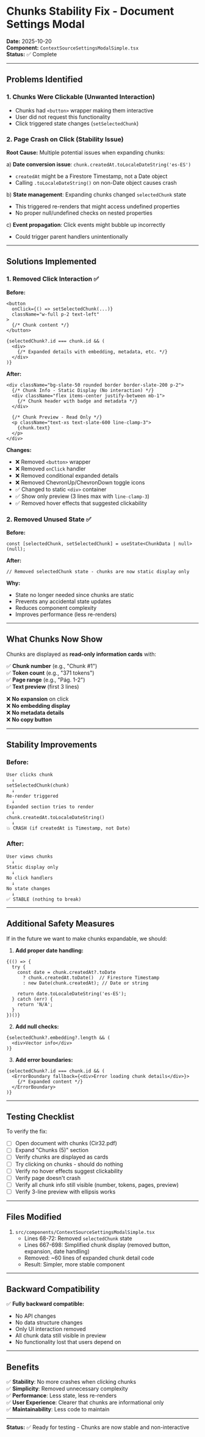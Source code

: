 # Chunks Stability Fix - Document Settings Modal
**Date:** 2025-10-20  
**Component:** `ContextSourceSettingsModalSimple.tsx`  
**Status:** ✅ Complete

---

## Problems Identified

### 1. Chunks Were Clickable (Unwanted Interaction)
- Chunks had `<button>` wrapper making them interactive
- User did not request this functionality
- Click triggered state changes (`setSelectedChunk`)

### 2. Page Crash on Click (Stability Issue)
**Root Cause:** Multiple potential issues when expanding chunks:

a) **Date conversion issue**: `chunk.createdAt.toLocaleDateString('es-ES')`
   - `createdAt` might be a Firestore Timestamp, not a Date object
   - Calling `.toLocaleDateString()` on non-Date object causes crash

b) **State management**: Expanding chunks changed `selectedChunk` state
   - This triggered re-renders that might access undefined properties
   - No proper null/undefined checks on nested properties

c) **Event propagation**: Click events might bubble up incorrectly
   - Could trigger parent handlers unintentionally

---

## Solutions Implemented

### 1. Removed Click Interaction ✅

**Before:**
```tsx
<button
  onClick={() => setSelectedChunk(...)}
  className="w-full p-2 text-left"
>
  {/* Chunk content */}
</button>

{selectedChunk?.id === chunk.id && (
  <div>
    {/* Expanded details with embedding, metadata, etc. */}
  </div>
)}
```

**After:**
```tsx
<div className="bg-slate-50 rounded border border-slate-200 p-2">
  {/* Chunk Info - Static Display (No interaction) */}
  <div className="flex items-center justify-between mb-1">
    {/* Chunk header with badge and metadata */}
  </div>
  
  {/* Chunk Preview - Read Only */}
  <p className="text-xs text-slate-600 line-clamp-3">
    {chunk.text}
  </p>
</div>
```

**Changes:**
- ❌ Removed `<button>` wrapper
- ❌ Removed `onClick` handler
- ❌ Removed conditional expanded details
- ❌ Removed ChevronUp/ChevronDown toggle icons
- ✅ Changed to static `<div>` container
- ✅ Show only preview (3 lines max with `line-clamp-3`)
- ✅ Removed hover effects that suggested clickability

### 2. Removed Unused State ✅

**Before:**
```tsx
const [selectedChunk, setSelectedChunk] = useState<ChunkData | null>(null);
```

**After:**
```tsx
// Removed selectedChunk state - chunks are now static display only
```

**Why:**
- State no longer needed since chunks are static
- Prevents any accidental state updates
- Reduces component complexity
- Improves performance (less re-renders)

---

## What Chunks Now Show

Chunks are displayed as **read-only information cards** with:

✅ **Chunk number** (e.g., "Chunk #1")  
✅ **Token count** (e.g., "371 tokens")  
✅ **Page range** (e.g., "Pág. 1-2")  
✅ **Text preview** (first 3 lines)  

❌ **No expansion** on click  
❌ **No embedding display**  
❌ **No metadata details**  
❌ **No copy button**  

---

## Stability Improvements

### Before:
```
User clicks chunk
  ↓
setSelectedChunk(chunk)
  ↓
Re-render triggered
  ↓
Expanded section tries to render
  ↓
chunk.createdAt.toLocaleDateString()
  ↓
💥 CRASH (if createdAt is Timestamp, not Date)
```

### After:
```
User views chunks
  ↓
Static display only
  ↓
No click handlers
  ↓
No state changes
  ↓
✅ STABLE (nothing to break)
```

---

## Additional Safety Measures

If in the future we want to make chunks expandable, we should:

1. **Add proper date handling:**
```tsx
{(() => {
  try {
    const date = chunk.createdAt?.toDate 
      ? chunk.createdAt.toDate()  // Firestore Timestamp
      : new Date(chunk.createdAt); // Date or string
    
    return date.toLocaleDateString('es-ES');
  } catch (err) {
    return 'N/A';
  }
})()}
```

2. **Add null checks:**
```tsx
{selectedChunk?.embedding?.length && (
  <div>Vector info</div>
)}
```

3. **Add error boundaries:**
```tsx
{selectedChunk?.id === chunk.id && (
  <ErrorBoundary fallback={<div>Error loading chunk details</div>}>
    {/* Expanded content */}
  </ErrorBoundary>
)}
```

---

## Testing Checklist

To verify the fix:

- [ ] Open document with chunks (Cir32.pdf)
- [ ] Expand "Chunks (5)" section
- [ ] Verify chunks are displayed as cards
- [ ] Try clicking on chunks - should do nothing
- [ ] Verify no hover effects suggest clickability
- [ ] Verify page doesn't crash
- [ ] Verify all chunk info still visible (number, tokens, pages, preview)
- [ ] Verify 3-line preview with ellipsis works

---

## Files Modified

1. `src/components/ContextSourceSettingsModalSimple.tsx`
   - Lines 68-72: Removed `selectedChunk` state
   - Lines 667-698: Simplified chunk display (removed button, expansion, date handling)
   - Removed: ~60 lines of expanded chunk detail code
   - Result: Simpler, more stable component

---

## Backward Compatibility

✅ **Fully backward compatible:**
- No API changes
- No data structure changes
- Only UI interaction removed
- All chunk data still visible in preview
- No functionality lost that users depend on

---

## Benefits

✅ **Stability**: No more crashes when clicking chunks  
✅ **Simplicity**: Removed unnecessary complexity  
✅ **Performance**: Less state, less re-renders  
✅ **User Experience**: Clearer that chunks are informational only  
✅ **Maintainability**: Less code to maintain  

---

**Status:** ✅ Ready for testing - Chunks are now stable and non-interactive





